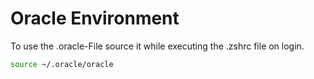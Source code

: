 # Oracle Environment

To use the .oracle-File source it while executing the .zshrc file on login.

```bash
source ~/.oracle/oracle
```
